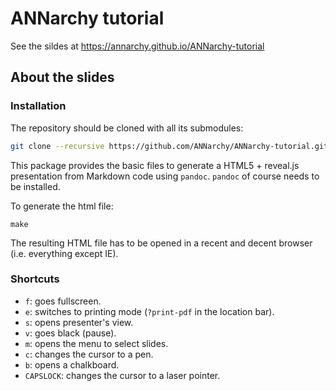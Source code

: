 # ANNarchy tutorial

See the sildes at <https://annarchy.github.io/ANNarchy-tutorial>



## About the slides

### Installation

The repository should be cloned with all its submodules:

```bash
git clone --recursive https://github.com/ANNarchy/ANNarchy-tutorial.git
```

This package provides the basic files to generate a HTML5 + reveal.js presentation from Markdown code using `pandoc`. `pandoc` of course needs to be installed. 

To generate the html file:

```
make
```

The resulting HTML file has to be opened in a recent and decent browser (i.e. everything except IE).

### Shortcuts

* `f`: goes fullscreen.
* `e`: switches to printing mode (`?print-pdf` in the location bar). 
* `s`: opens presenter's view.
* `v`: goes black (pause).
* `m`: opens the menu to select slides.
* `c`: changes the cursor to a pen.
* `b`: opens a chalkboard.
* `CAPSLOCK`: changes the cursor to a laser pointer.
